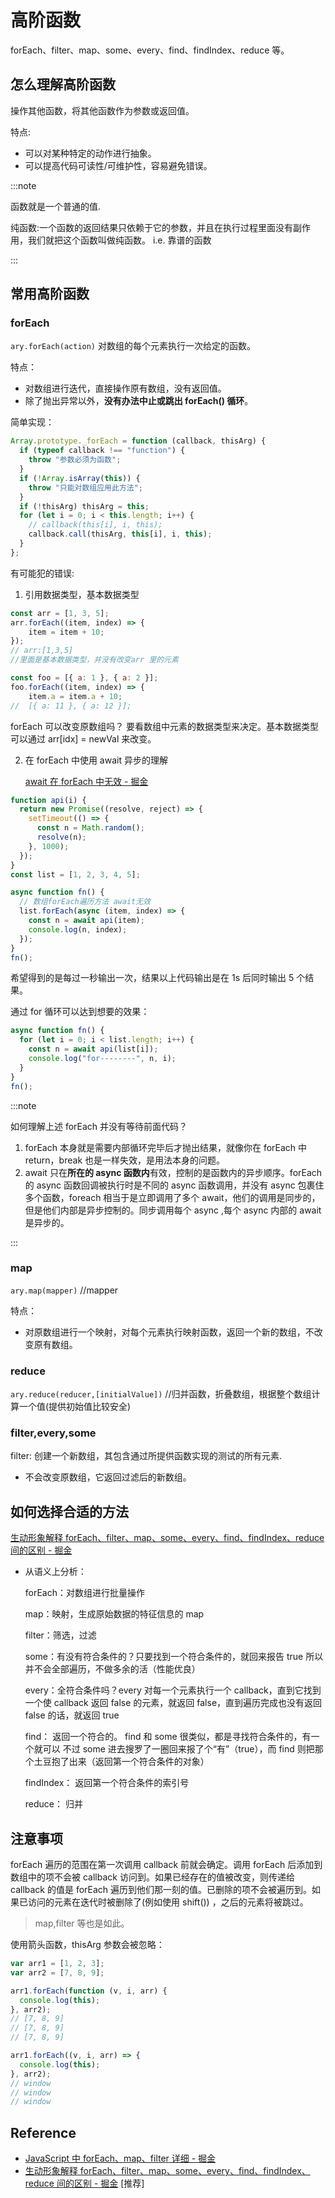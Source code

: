 # 高阶函数

forEach、filter、map、some、every、find、findIndex、reduce 等。

## 怎么理解高阶函数

操作其他函数，将其他函数作为参数或返回值。

特点:

- 可以对某种特定的动作进行抽象。
- 可以提高代码可读性/可维护性，容易避免错误。

:::note

函数就是一个普通的值.

纯函数:一个函数的返回结果只依赖于它的参数，并且在执行过程里面没有副作用，我们就把这个函数叫做纯函数。 i.e. 靠谱的函数

:::

## 常用高阶函数

### forEach

`ary.forEach(action)` 对数组的每个元素执行一次给定的函数。

特点：

- 对数组进行迭代，直接操作原有数组，没有返回值。
- 除了抛出异常以外，**没有办法中止或跳出 forEach() 循环**。

简单实现：

```js
Array.prototype._forEach = function (callback, thisArg) {
  if (typeof callback !== "function") {
    throw "参数必须为函数";
  }
  if (!Array.isArray(this)) {
    throw "只能对数组应用此方法";
  }
  if (!thisArg) thisArg = this;
  for (let i = 0; i < this.length; i++) {
    // callback(this[i], i, this);
    callback.call(thisArg, this[i], i, this);
  }
};
```

有可能犯的错误:

1. 引用数据类型，基本数据类型

```js
const arr = [1, 3, 5];
arr.forEach((item, index) => {
	item = item + 10;
});
// arr:[1,3,5]
//里面是基本数据类型，并没有改变arr 里的元素

const foo = [{ a: 1 }, { a: 2 }];
foo.forEach((item, index) => {
	item.a = item.a + 10;
//  [{ a: 11 }, { a: 12 }];
```

forEach 可以改变原数组吗？ 要看数组中元素的数据类型来决定。基本数据类型可以通过 arr[idx] = newVal 来改变。

2. 在 forEach 中使用 await 异步的理解

   [await 在 forEach 中无效 - 掘金](https://juejin.cn/post/6999795230430461966#heading-4)

```js
function api(i) {
  return new Promise((resolve, reject) => {
    setTimeout(() => {
      const n = Math.random();
      resolve(n);
    }, 1000);
  });
}
const list = [1, 2, 3, 4, 5];

async function fn() {
  // 数组forEach遍历方法 await无效
  list.forEach(async (item, index) => {
    const n = await api(item);
    console.log(n, index);
  });
}
fn();
```

希望得到的是每过一秒输出一次，结果以上代码输出是在 1s 后同时输出 5 个结果。

通过 for 循环可以达到想要的效果：

```js
async function fn() {
  for (let i = 0; i < list.length; i++) {
    const n = await api(list[i]);
    console.log("for--------", n, i);
  }
}
fn();
```

:::note

如何理解上述 forEach 并没有等待前面代码？

1. forEach 本身就是需要内部循环完毕后才抛出结果，就像你在 forEach 中 return，break 也是一样失效，是用法本身的问题。
2. await 只在**所在的 async 函数内**有效，控制的是函数内的异步顺序。forEach 的 async 函数回调被执行时是不同的 async 函数调用，并没有 async 包裹住多个函数，foreach 相当于是立即调用了多个 await，他们的调用是同步的，但是他们内部是异步控制的。同步调用每个 async ,每个 async 内部的 await 是异步的。

:::

### map

`ary.map(mapper)` //mapper

特点：

- 对原数组进行一个映射，对每个元素执行映射函数，返回一个新的数组，不改变原有数组。

### reduce

`ary.reduce(reducer,[initialValue])` //归并函数，折叠数组，根据整个数组计算一个值(提供初始值比较安全)

### filter,every,some

filter: 创建一个新数组，其包含通过所提供函数实现的测试的所有元素.

- 不会改变原数组，它返回过滤后的新数组。

## 如何选择合适的方法

[生动形象解释 forEach、filter、map、some、every、find、findIndex、reduce 间的区别 - 掘金](https://juejin.cn/post/6844903870154588168#heading-0)

- 从语义上分析：

  forEach：对数组进行批量操作

  map：映射，生成原始数据的特征信息的 map

  filter：筛选，过滤

  some：有没有符合条件的？只要找到一个符合条件的，就回来报告 true 所以并不会全部遍历，不做多余的活（性能优良）

  every：全符合条件吗？every 对每一个元素执行一个 callback，直到它找到一个使 callback 返回 false 的元素，就返回 false，直到遍历完成也没有返回 false 的话，就返回 true

  find： 返回一个符合的。 find 和 some 很类似，都是寻找符合条件的，有一个就可以 不过 some 进去搜罗了一圈回来报了个“有”（true），而 find 则把那个土豆抱了出来（返回第一个符合条件的对象）

  findIndex： 返回第一个符合条件的索引号

  reduce： 归并

## 注意事项

forEach 遍历的范围在第一次调用 callback 前就会确定。调用 forEach 后添加到数组中的项不会被 callback 访问到。如果已经存在的值被改变，则传递给 callback 的值是 forEach 遍历到他们那一刻的值。已删除的项不会被遍历到。如果已访问的元素在迭代时被删除了(例如使用 shift()) ，之后的元素将被跳过。

> map,filter 等也是如此。

使用箭头函数，thisArg 参数会被忽略：

```js
var arr1 = [1, 2, 3];
var arr2 = [7, 8, 9];

arr1.forEach(function (v, i, arr) {
  console.log(this);
}, arr2);
// [7, 8, 9]
// [7, 8, 9]
// [7, 8, 9]

arr1.forEach((v, i, arr) => {
  console.log(this);
}, arr2);
// window
// window
// window
```

## Reference

- [JavaScript 中 forEach、map、filter 详细 - 掘金](https://juejin.cn/post/6844903807176933384#heading-2)
- [生动形象解释 forEach、filter、map、some、every、find、findIndex、reduce 间的区别 - 掘金](https://juejin.cn/post/6844903870154588168#heading-0) [推荐]
